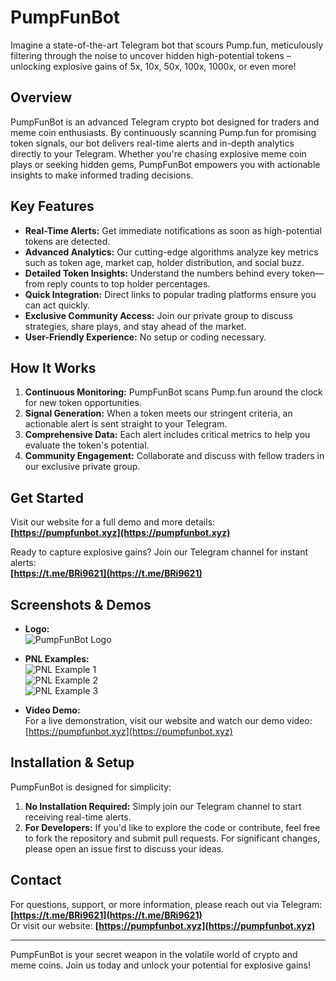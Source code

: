 # PumpFunBot

Imagine a state-of-the-art Telegram bot that scours Pump.fun, meticulously filtering through the noise to uncover hidden high-potential tokens – unlocking explosive gains of 5x, 10x, 50x, 100x, 1000x, or even more!

## Overview

PumpFunBot is an advanced Telegram crypto bot designed for traders and meme coin enthusiasts. By continuously scanning Pump.fun for promising token signals, our bot delivers real-time alerts and in-depth analytics directly to your Telegram. Whether you're chasing explosive meme coin plays or seeking hidden gems, PumpFunBot empowers you with actionable insights to make informed trading decisions.

## Key Features

- **Real-Time Alerts:** Get immediate notifications as soon as high-potential tokens are detected.
- **Advanced Analytics:** Our cutting-edge algorithms analyze key metrics such as token age, market cap, holder distribution, and social buzz.
- **Detailed Token Insights:** Understand the numbers behind every token—from reply counts to top holder percentages.
- **Quick Integration:** Direct links to popular trading platforms ensure you can act quickly.
- **Exclusive Community Access:** Join our private group to discuss strategies, share plays, and stay ahead of the market.
- **User-Friendly Experience:** No setup or coding necessary.

## How It Works

1. **Continuous Monitoring:** PumpFunBot scans Pump.fun around the clock for new token opportunities.
2. **Signal Generation:** When a token meets our stringent criteria, an actionable alert is sent straight to your Telegram.
3. **Comprehensive Data:** Each alert includes critical metrics to help you evaluate the token's potential.
4. **Community Engagement:** Collaborate and discuss with fellow traders in our exclusive private group.

## Get Started

Visit our website for a full demo and more details:  
**[https://pumpfunbot.xyz](https://pumpfunbot.xyz)**

Ready to capture explosive gains? Join our Telegram channel for instant alerts:  
**[https://t.me/BRi9621](https://t.me/BRi9621)**

## Screenshots & Demos

- **Logo:**  
  ![PumpFunBot Logo](https://pumpfunbot.xyz/images/gpbot.jpg)

- **PNL Examples:**  
  ![PNL Example 1](https://pumpfunbot.xyz/images/pnl8.jpg)  
  ![PNL Example 2](https://pumpfunbot.xyz/images/pnl10.jpg)  
  ![PNL Example 3](https://pumpfunbot.xyz/images/pnl5.jpg)

- **Video Demo:**  
  For a live demonstration, visit our website and watch our demo video:  
  [https://pumpfunbot.xyz](https://pumpfunbot.xyz)

## Installation & Setup

PumpFunBot is designed for simplicity:
1. **No Installation Required:** Simply join our Telegram channel to start receiving real-time alerts.
2. **For Developers:** If you'd like to explore the code or contribute, feel free to fork the repository and submit pull requests. For significant changes, please open an issue first to discuss your ideas.

## Contact

For questions, support, or more information, please reach out via Telegram:  
**[https://t.me/BRi9621](https://t.me/BRi9621)**  
Or visit our website: **[https://pumpfunbot.xyz](https://pumpfunbot.xyz)**

---

PumpFunBot is your secret weapon in the volatile world of crypto and meme coins. Join us today and unlock your potential for explosive gains!
